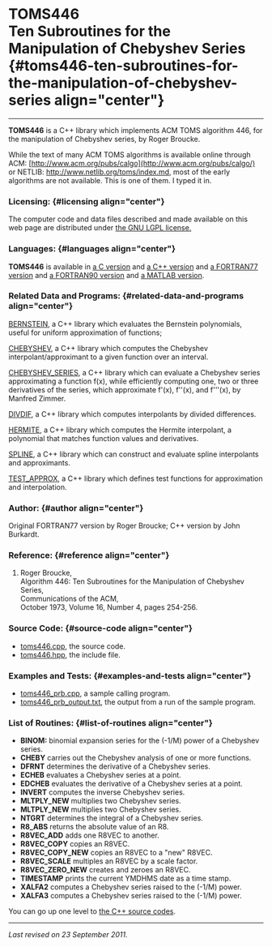 TOMS446\
Ten Subroutines for the Manipulation of Chebyshev Series {#toms446-ten-subroutines-for-the-manipulation-of-chebyshev-series align="center"}
========================================================

------------------------------------------------------------------------

**TOMS446** is a C++ library which implements ACM TOMS algorithm 446,
for the manipulation of Chebyshev series, by Roger Broucke.

While the text of many ACM TOMS algorithms is available online through
ACM: [http://www.acm.org/pubs/calgo](http://www.acm.org/pubs/calgo/) or
NETLIB: <http://www.netlib.org/toms/index.md>, most of the early
algorithms are not available. This is one of them. I typed it in.

### Licensing: {#licensing align="center"}

The computer code and data files described and made available on this
web page are distributed under [the GNU LGPL
license.](../../txt/gnu_lgpl.txt)

### Languages: {#languages align="center"}

**TOMS446** is available in [a C
version](../../c_src/toms446/toms446.md) and [a C++
version](../../master/toms446/toms446.md) and [a FORTRAN77
version](../../f77_src/toms446/toms446.md) and [a FORTRAN90
version](../../f_src/toms446/toms446.md) and [a MATLAB
version](../../m_src/toms446/toms446.md).

### Related Data and Programs: {#related-data-and-programs align="center"}

[BERNSTEIN](../../master/bernstein/bernstein.md), a C++ library which
evaluates the Bernstein polynomials, useful for uniform approximation of
functions;

[CHEBYSHEV](../../master/chebyshev/chebyshev.md), a C++ library which
computes the Chebyshev interpolant/approximant to a given function over
an interval.

[CHEBYSHEV\_SERIES](../../master/chebyshev_series/chebyshev_series.md),
a C++ library which can evaluate a Chebyshev series approximating a
function f(x), while efficiently computing one, two or three derivatives
of the series, which approximate f'(x), f''(x), and f'''(x), by Manfred
Zimmer.

[DIVDIF](../../master/divdif/divdif.md), a C++ library which computes
interpolants by divided differences.

[HERMITE](../../master/hermite/hermite.md), a C++ library which
computes the Hermite interpolant, a polynomial that matches function
values and derivatives.

[SPLINE](../../master/spline/spline.md), a C++ library which can
construct and evaluate spline interpolants and approximants.

[TEST\_APPROX](../../master/test_approx/test_approx.md), a C++
library which defines test functions for approximation and
interpolation.

### Author: {#author align="center"}

Original FORTRAN77 version by Roger Broucke; C++ version by John
Burkardt.

### Reference: {#reference align="center"}

1.  Roger Broucke,\
    Algorithm 446: Ten Subroutines for the Manipulation of Chebyshev
    Series,\
    Communications of the ACM,\
    October 1973, Volume 16, Number 4, pages 254-256.

### Source Code: {#source-code align="center"}

-   [toms446.cpp](toms446.cpp), the source code.
-   [toms446.hpp](toms446.hpp), the include file.

### Examples and Tests: {#examples-and-tests align="center"}

-   [toms446\_prb.cpp](toms446_prb.cpp), a sample calling program.
-   [toms446\_prb\_output.txt](toms446_prb_output.txt), the output from
    a run of the sample program.

### List of Routines: {#list-of-routines align="center"}

-   **BINOM:** binomial expansion series for the (-1/M) power of a
    Chebyshev series.
-   **CHEBY** carries out the Chebyshev analysis of one or more
    functions.
-   **DFRNT** determines the derivative of a Chebyshev series.
-   **ECHEB** evaluates a Chebyshev series at a point.
-   **EDCHEB** evaluates the derivative of a Chebyshev series at a
    point.
-   **INVERT** computes the inverse Chebyshev series.
-   **MLTPLY\_NEW** multiplies two Chebyshev series.
-   **MLTPLY\_NEW** multiplies two Chebyshev series.
-   **NTGRT** determines the integral of a Chebyshev series.
-   **R8\_ABS** returns the absolute value of an R8.
-   **R8VEC\_ADD** adds one R8VEC to another.
-   **R8VEC\_COPY** copies an R8VEC.
-   **R8VEC\_COPY\_NEW** copies an R8VEC to a "new" R8VEC.
-   **R8VEC\_SCALE** multiples an R8VEC by a scale factor.
-   **R8VEC\_ZERO\_NEW** creates and zeroes an R8VEC.
-   **TIMESTAMP** prints the current YMDHMS date as a time stamp.
-   **XALFA2** computes a Chebyshev series raised to the (-1/M) power.
-   **XALFA3** computes a Chebyshev series raised to the (-1/M) power.

You can go up one level to [the C++ source codes](../cpp_src.md).

------------------------------------------------------------------------

*Last revised on 23 September 2011.*
